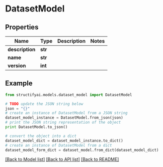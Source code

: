 # DatasetModel


## Properties
Name | Type | Description | Notes
------------ | ------------- | ------------- | -------------
**description** | **str** |  | 
**name** | **str** |  | 
**version** | **int** |  | 

## Example

```python
from structifyai.models.dataset_model import DatasetModel

# TODO update the JSON string below
json = "{}"
# create an instance of DatasetModel from a JSON string
dataset_model_instance = DatasetModel.from_json(json)
# print the JSON string representation of the object
print DatasetModel.to_json()

# convert the object into a dict
dataset_model_dict = dataset_model_instance.to_dict()
# create an instance of DatasetModel from a dict
dataset_model_form_dict = dataset_model.from_dict(dataset_model_dict)
```
[[Back to Model list]](../README.md#documentation-for-models) [[Back to API list]](../README.md#documentation-for-api-endpoints) [[Back to README]](../README.md)


